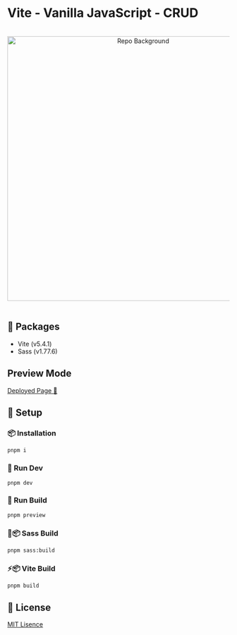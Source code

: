 # Vite - Vanilla JavaScript - CRUD

<br>

<div align="center">
  <img width="600px" src="./public/repo_bg.png" alt="Repo Background">
</div>

<br>

## 📝 Packages

- Vite (v5.4.1)
- Sass (v1.77.6)

## Preview Mode
[Deployed Page 🚀](https://vite_vanilla_js_crud_moises_reyes.sh)

## 🎯 Setup

### 📦 Installation

```shell
pnpm i
```

### 🧪 Run Dev

```shell
pnpm dev
```

### 🚀 Run Build

```shell
pnpm preview
```

### 🔨📦 Sass Build

```shell
pnpm sass:build
```

### ⚡📦 Vite Build

```shell
pnpm build
```

## 🔑 License

[MIT Lisence](https://github.com/MeeLight/vite_vanilla_js_crud/blob/master/LICENSE.md)
